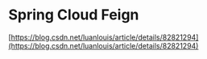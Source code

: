 # Spring Cloud Feign 

[https://blog.csdn.net/luanlouis/article/details/82821294](https://blog.csdn.net/luanlouis/article/details/82821294)